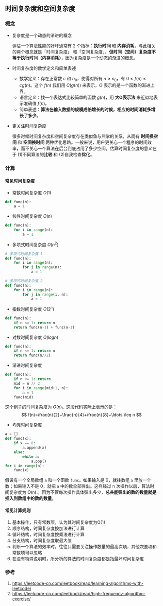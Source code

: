 ## 时间复杂度和空间复杂度

### 概念

- 复杂度是一个动态的渐进的概念

  评估一个算法性能的好坏通常有 2 个指标：**执行时间** 和 **内存消耗**，与此相关的两个概念就是「时间复杂度」 和「空间复杂度」，**但时间（空间）复杂度不等于执行时间（内存消耗）**，因为复杂度是一个动态的渐进的概念。

- 时间复杂度的数学定义和简单表述
  - 数学定义：存在正常数 $c$ 和 $n_0$，使得对所有 $n \geq n_0$，有 $0 \leq f(n) \leq c g(n)$。这个 $f(n)$ 我们用 $O(g(n))$ 来表示，$O$ 表示的是一个函数的渐进上界。
  - 语言定义：找一个表达式比较简单的函数  $g(n)$，用 **大O表示法** 来近似地表示准确值 $f(n)$。
  - 简单表述：**算法在输入数据的规模成倍增长的时候，相应的时间消耗多增长了多少**。

- 更关注时间复杂度

  很多时候时间复杂度和空间复杂度存在类似鱼与熊掌的关系，从而有 **时间换空间** 和 **空间换时间** 两种优化思路。一般来说，用户更关心一个程序的时间效率，而不关心一个算法在后台到底占用了多少空间。估算时间复杂度的意义在于 (1)不同算法的**比较** 和 (2)自我检查**优化**。


### 计算

#### 常见时间复杂度

- 常数时间复杂度 $O(1)$

```python
def func(n):
    a = 1
```

- 线性时间复杂度 $O(n)$

```python
def func(n):
    for i in range(n):
        a = 1
```

- 多项式时间复杂度 $O(n^2)$

```python
# 多项式时间复杂度 1
def func(n):
    for i in range(n):
        for j in range(n):
            a = 1
            
# 多项式时间复杂度 2
def func(n):
    for i in range(n):
        for j in range(i, n):
            a = 1
```

- 指数时间复杂度 $O(2^n)$

```python
def func(n):
    if n <= 1: return n
    return func(n-1) + func(n-1)
```

- 对数时间复杂度 $O(logn)$

```python
def func(n):
    if n <= 1: return n
    return func(n//2)
```

- 渐进时间复杂度

```python
def func(n):
    if n <= 1: return
    mid = n // 2
    for i in range(mid+1, n):
        a = 1
    func(mid)
```

这个例子的时间复杂度为 $O(n)$。这段代码实际上表示的是：
$$
f(n)=\frac{n}{2}+\frac{n}{4}+\frac{n}{8}+\ldots \leq n
$$

- 均摊时间复杂度

```python
a = []
def func(x):
    if x == 0:
        a.append(x)
    else:
        while a:
            a.pop()           
for i in range(n):
    func(x)
```

假设有一个全局数组 `a` 和一个函数 `func`。如果输入是 0，就往数组 `a` 里放一个数；如果输入不是 0，就把 `a` 中的数全部弹出。这样经过 n 次操作以后，算法时间复杂度为 O(n) 。因为不管每次操作具体弹出多少，**总共能弹出的数的数量就是插入到数组中的数的数量**。

#### 常见计算规则

1. 基本操作，只有常数项，认为其时间复杂度为O(1)
2. 顺序结构，时间复杂度按加法进行计算
3. 循环结构，时间复杂度按乘法进行计算
4. 分支结构，时间复杂度取最大值
5. 判断一个算法的效率时，往往只需要关注操作数量的最高次项，其他次要项和常数项可以忽略
6. 在没有特殊说明时，所分析的算法的时间复杂度都是指最坏时间复杂度


### 参考

1. https://leetcode-cn.com/leetbook/read/learning-algorithms-with-leetcode/
2. https://leetcode-cn.com/leetbook/read/high-frequency-algorithm-exercise/

